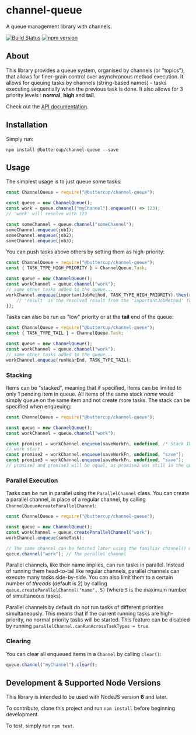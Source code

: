 # channel-queue
A queue management library with channels.

[![Build Status](https://travis-ci.org/buttercup/channel-queue.svg?branch=master)](https://travis-ci.org/buttercup/channel-queue) [![npm version](https://badge.fury.io/js/%40buttercup%2Fchannel-queue.svg)](https://www.npmjs.com/package/@buttercup/channel-queue)

## About

This library provides a queue system, organised by channels (or "topics"), that allows for finer-grain control over asynchronous method execution. It allows for queuing tasks by channels (string-based names) - tasks executing sequentially when the previous task is done. It also allows for 3 priority levels : **normal**, **high** and **tail**.

Check out the [API documentation](API.md).

## Installation

Simply run:

```shell
npm install @buttercup/channel-queue --save
```

## Usage
The simplest usage is to just queue some tasks:

```javascript
const ChannelQueue = require("@buttercup/channel-queue");

const queue = new ChannelQueue();
const work = queue.channel("myChannel").enqueue(() => 123);
// 'work' will resolve with 123

const someChannel = queue.channel("someChannel");
someChannel.enqueue(job1);
someChannel.enqueue(job2);
someChannel.enqueue(job3);
```

You can push tasks above others by setting them as high-priority:

```javascript
const ChannelQueue = require("@buttercup/channel-queue");
const { TASK_TYPE_HIGH_PRIORITY } = ChannelQueue.Task;

const queue = new ChannelQueue();
const workChannel = queue.channel("work");
// some other tasks added to the queue...
workChannel.enqueue(importantJobMethod, TASK_TYPE_HIGH_PRIORITY).then(result => {
    // 'result' is the resolved result from the 'importantJobMethod' function
});
```

Tasks can also be run as "low" priority or at the **tail** end of the queue:

```javascript
const ChannelQueue = require("@buttercup/channel-queue");
const { TASK_TYPE_TAIL } = ChannelQueue.Task;

const queue = new ChannelQueue();
const workChannel = queue.channel("work");
// some other tasks added to the queue...
workChannel.enqueue(runNearEnd, TASK_TYPE_TAIL);
```

### Stacking
Items can be "stacked", meaning that if specified, items can be limited to only 1 pending item in queue. All items of the same stack _name_ would simply queue on the same item and not create more tasks. The stack can be specified when enqueuing:

```javascript
const ChannelQueue = require("@buttercup/channel-queue");

const queue = new ChannelQueue();
const workChannel = queue.channel("work");

const promise1 = workChannel.enqueue(saveWorkFn, undefined, /* Stack ID */ "save");
// work start
const promise2 = workChannel.enqueue(saveWorkFn, undefined, "save");
const promise3 = workChannel.enqueue(saveWorkFn, undefined, "save");
// promise2 and promise3 will be equal, as promise2 was still in the queue when promise3
```

### Parallel Execution
Tasks can be run in parallel using the `ParallelChannel` class. You can create a parallel channel, in place of a regular channel, by calling `ChannelQueue#createParallelChannel`:

```javascript
const ChannelQueue = require("@buttercup/channel-queue");

const queue = new ChannelQueue();
const workChannel = queue.createParallelChannel("work");
workChannel.enqueue(someTask);

// The same channel can be fetched later using the familiar channel() method:
queue.channel("work"); // The parallel channel
```

Parallel channels, like their name implies, can run tasks in parallel. Instead of running them head-to-tail like regular channels, parallel channels can execute many tasks side-by-side. You can also limit them to a certain number of _threads_ (default is 2) by calling `queue.createParallelChannel("name", 5)` (where `5` is the maximum number of simultaneous tasks).

Parallel channels by default do not run tasks of different priorities simultaneously. This means that if the current running tasks are high-priority, no normal priority tasks will be started. This feature can be disabled by running `parallelChannel.canRunAcrossTaskTypes = true`.

### Clearing

You can clear all enqueued items in a `Channel` by calling `clear()`:

```javascript
queue.channel("myChannel").clear();
```

## Development & Supported Node Versions
This library is intended to be used with NodeJS version **6** and later.

To contribute, clone this project and run `npm install` before beginning development.

To test, simply run `npm test`.
